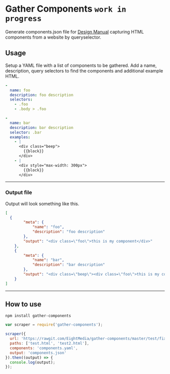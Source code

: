 # Gather Components `work in progress`
Generate components.json file for [Design Manual](https://github.com/EightMedia/design-manual) capturing HTML components from a website by queryselector.


## Usage
Setup a YAML file with a list of components to be gathered. Add a name, description, query selectors to find the components and additional example HTML.

```yaml
-
  name: foo
  description: foo description
  selectors: 
    - .foo
    - .body > .foo

-
  name: bar
  description: bar description
  selector: .bar
  examples: 
    - |
      <div class="beep">
        {{block}}
      </div>
    - |
      <div style="max-width: 300px">
        {{block}}
      </div>
```

---


### Output file
Output will look something like this.

```json
[
  {
		"meta": {
			"name": "foo",
			"description": "foo description"
		},
		"output": "<div class=\"foo\">this is my component</div>"
	},
	{
		"meta": {
			"name": "bar",
			"description": "bar description"
		},
		"output": "<div class=\"beep\"><div class=\"foo\">this is my component</div></div><div style=\"max-width: 300px\"><div class=\"foo\">this is my component</div></div>"
	}
]
```

---

## How to use
```
npm install gather-components
```

```js
var scraper = require('gather-components');

scraper({
  url: 'https://rawgit.com/EightMedia/gather-components/master/test/fixtures/',
  paths: ['test.html', 'test2.html'],
  components: 'components.yaml',
  output: 'components.json'
}).then((output) => {
  console.log(output);
});
```
